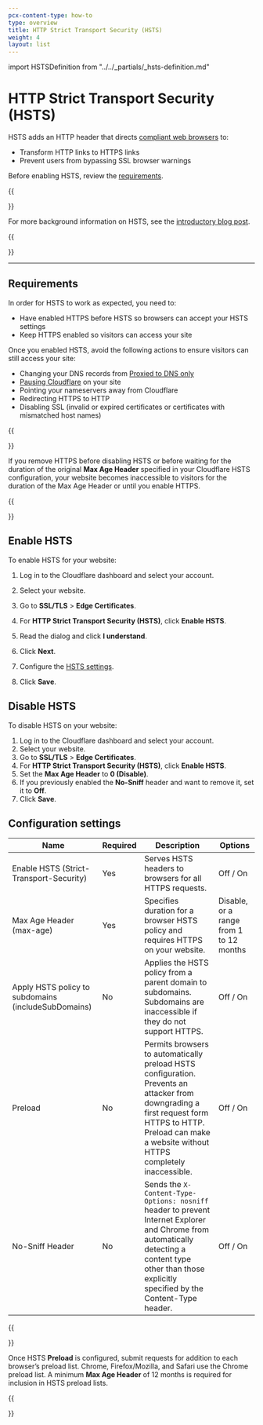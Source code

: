 ```yaml
---
pcx-content-type: how-to
type: overview
title: HTTP Strict Transport Security (HSTS)
weight: 4
layout: list
---
```


import HSTSDefinition from "../../\_partials/\_hsts-definition.md"

# HTTP Strict Transport Security (HSTS)

<HSTSDefinition/>

HSTS adds an HTTP header that directs [compliant web browsers](/ssl/ssl-tls/browser-compatibility/) to:

*   Transform HTTP links to HTTPS links
*   Prevent users from bypassing SSL browser warnings

Before enabling HSTS, review the [requirements](#requirements).

{{<Aside type="note">}}

For more background information on HSTS, see the <a href="https://blog.cloudflare.com/enforce-web-policy-with-hypertext-strict-transport-security-hsts/">introductory blog post</a>.

{{</Aside>}}

***

## Requirements

In order for HSTS to work as expected, you need to:

*   Have enabled HTTPS before HSTS so browsers can accept your HSTS settings
*   Keep HTTPS enabled so visitors can access your site

Once you enabled HSTS, avoid the following actions to ensure visitors can still access your site:

*   Changing your DNS records from [Proxied to DNS only](https://support.cloudflare.com/hc/articles/200169626)
*   [Pausing Cloudflare](https://support.cloudflare.com/hc/articles/203118044#h_8654c523-e31e-4f40-a3c7-0674336a2753) on your site
*   Pointing your nameservers away from Cloudflare
*   Redirecting HTTPS to HTTP
*   Disabling SSL (invalid or expired certificates or certificates with mismatched host names)

{{<Aside type="warning">}}

If you remove HTTPS before disabling HSTS or before waiting for the duration of the original <strong>Max Age Header</strong> specified in your Cloudflare HSTS configuration, your website becomes inaccessible to visitors for the duration of the Max Age Header or until you enable HTTPS.

{{</Aside>}}

## Enable HSTS

To enable HSTS for your website:

1.  Log in to the Cloudflare dashboard and select your account.

2.  Select your website.

3.  Go to **SSL/TLS** > **Edge Certificates**.

4.  For **HTTP Strict Transport Security (HSTS)**, click **Enable HSTS**.

5.  Read the dialog and click **I understand**.

6.  Click **Next**.

7.  Configure the [HSTS settings](#configuration-settings).

8.  Click **Save**.

## Disable HSTS

To disable HSTS on your website:

1.  Log in to the Cloudflare dashboard and select your account.
2.  Select your website.
3.  Go to **SSL/TLS** > **Edge Certificates**.
4.  For **HTTP Strict Transport Security (HSTS)**, click **Enable HSTS**.
5.  Set the **Max Age Header** to **0 (Disable)**.
6.  If you previously enabled the **No-Sniff** header and want to remove it, set it to **Off**.
7.  Click **Save**.

## Configuration settings

<table style="width:100%">
<thead>
    <tr>
        <th>Name</th>
        <th>Required</th>
        <th>Description</th>
        <th>Options</th>
    </tr>
</thead>
<tbody>
    <tr>
        <td>Enable HSTS (Strict-Transport-Security)</td>
        <td>Yes</td>
        <td>Serves HSTS headers to browsers for all HTTPS requests.</td>
        <td>Off / On</td>
    </tr>
    <tr>
        <td>Max Age Header (max-age)</td>
        <td>Yes</td>
        <td>Specifies duration for a browser HSTS policy and requires HTTPS on your website.</td>
        <td>Disable, or a range from 1 to 12 months</td>
    </tr>
    <tr>
        <td>Apply HSTS policy to subdomains (includeSubDomains)</td>
        <td>No</td>
        <td>Applies the HSTS policy from a parent domain to subdomains. Subdomains are inaccessible if they do not support HTTPS.</td>
        <td>Off / On</td>
    </tr>
    <tr>
        <td>Preload</td>
        <td>No</td>
        <td>Permits browsers to automatically preload HSTS configuration. Prevents an attacker from downgrading a first request form HTTPS to HTTP. Preload can make a website without HTTPS completely inaccessible.</td>
        <td>Off / On</td>
    </tr>
    <tr>
        <td>No-Sniff Header</td>
        <td>No</td>
        <td>Sends the <code>X-Content-Type-Options: nosniff</code> header to prevent Internet Explorer and Chrome from automatically detecting a content type other than those explicitly specified by the Content-Type header.</td>
        <td>Off / On</td>
    </tr>
</tbody>
</table>

{{<Aside type="note">}}

Once HSTS <strong>Preload</strong> is configured, submit requests for addition to each browser’s preload list. Chrome, Firefox/Mozilla, and Safari use the Chrome preload list. A minimum <strong>Max Age Header</strong> of 12 months is required for inclusion in HSTS preload lists.

{{</Aside>}}
